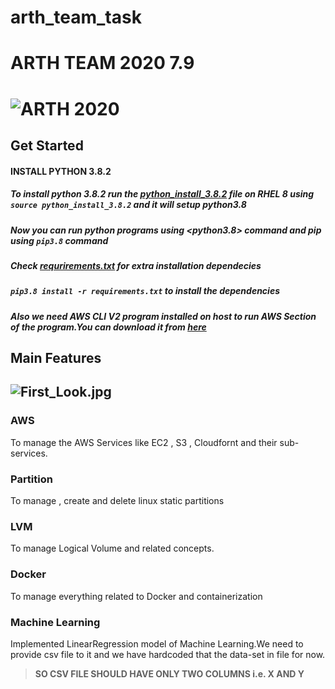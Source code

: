 # arth_team_task

# ARTH TEAM 2020 7.9
# ![ARTH 2020](https://rightarth.com/images/logo.png)


## Get Started

#### INSTALL PYTHON 3.8.2 
##### To install python 3.8.2 run the [python_install_3.8.2](python_install_3.8.2) file on RHEL 8 using `source python_install_3.8.2` and it will setup python3.8

##### Now you can run python programs using <python3.8> command and pip using `pip3.8` command 

##### Check [requrirements.txt](requirements.txt) for extra installation dependecies

##### `pip3.8 install -r requirements.txt` to install the dependencies

##### Also we need AWS CLI V2 program installed on host to run AWS Section of the program.You can download it from [here](https://docs.aws.amazon.com/cli/latest/userguide/install-cliv2.html)

## Main Features

## ![First_Look.jpg](https://github.com/sauravrana646/arth_team_task/blob/main/Extras/First_Look.jpg?raw=true)

### AWS
To manage the AWS Services like EC2 , S3 , Cloudfornt and their sub-services. 

### Partition
To manage , create and delete linux static partitions

### LVM
To manage Logical Volume and related concepts.

### Docker
To manage everything related to Docker and containerization

### Machine Learning
Implemented LinearRegression model of Machine Learning.We need to provide csv file to it and we have hardcoded that the data-set in file for now.

>**SO CSV FILE SHOULD HAVE ONLY TWO COLUMNS i.e. X AND Y**


